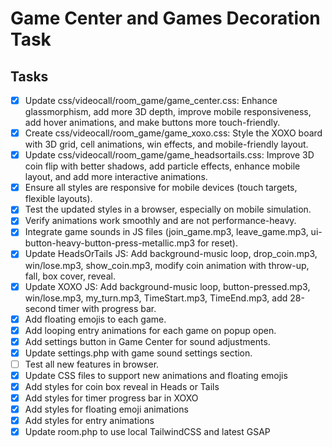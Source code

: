 # Game Center and Games Decoration Task

## Tasks
- [x] Update css/videocall/room_game/game_center.css: Enhance glassmorphism, add more 3D depth, improve mobile responsiveness, add hover animations, and make buttons more touch-friendly.
- [x] Create css/videocall/room_game/game_xoxo.css: Style the XOXO board with 3D grid, cell animations, win effects, and mobile-friendly layout.
- [x] Update css/videocall/room_game/game_headsortails.css: Improve 3D coin flip with better shadows, add particle effects, enhance mobile layout, and add more interactive animations.
- [x] Ensure all styles are responsive for mobile devices (touch targets, flexible layouts).
- [x] Test the updated styles in a browser, especially on mobile simulation.
- [x] Verify animations work smoothly and are not performance-heavy.
- [x] Integrate game sounds in JS files (join_game.mp3, leave_game.mp3, ui-button-heavy-button-press-metallic.mp3 for reset).
- [x] Update HeadsOrTails JS: Add background-music loop, drop_coin.mp3, win/lose.mp3, show_coin.mp3, modify coin animation with throw-up, fall, box cover, reveal.
- [x] Update XOXO JS: Add background-music loop, button-pressed.mp3, win/lose.mp3, my_turn.mp3, TimeStart.mp3, TimeEnd.mp3, add 28-second timer with progress bar.
- [x] Add floating emojis to each game.
- [x] Add looping entry animations for each game on popup open.
- [x] Add settings button in Game Center for sound adjustments.
- [x] Update settings.php with game sound settings section.
- [ ] Test all new features in browser.
- [x] Update CSS files to support new animations and floating emojis
- [x] Add styles for coin box reveal in Heads or Tails
- [x] Add styles for timer progress bar in XOXO
- [x] Add styles for floating emoji animations
- [x] Add styles for entry animations
- [x] Update room.php to use local TailwindCSS and latest GSAP
